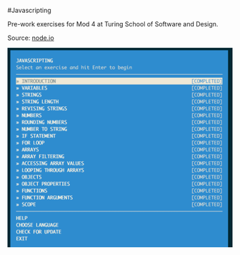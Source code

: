 #Javascripting

Pre-work exercises for Mod 4 at Turing School of Software and Design.

Source: [node.io](http://nodeschool.io/)

![Completed Exercises Screenshot](/img/javascripting.png)